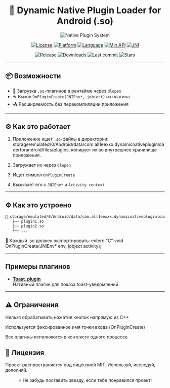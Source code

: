 <div align="center">


# 🧩 Dynamic Native Plugin Loader for Android (.so)

![Native Plugin System](https://img.shields.io/badge/Native_Plugin_Loader-3ddc84?style=for-the-badge&logo=android&logoColor=white&color=121212&labelColor=3ddc84)

</div>

<p align="center">
  <a href="#"><img alt="License" src="https://img.shields.io/badge/LICENSE-MIT-blueviolet?style=flat-square&logo=opensourceinitiative&labelColor=282c34"></a>
  <a href="#"><img alt="Platform" src="https://img.shields.io/badge/Platform-Android-3ddc84?style=flat-square&logo=android&logoColor=white&labelColor=282c34"></a>
  <a href="#"><img alt="Language" src="https://img.shields.io/badge/C++-Native-00599C?style=flat-square&logo=c%2B%2B&logoColor=white&labelColor=282c34"></a>
  <a href="#"><img alt="Min API" src="https://img.shields.io/badge/API-21+-00B0FF?style=flat-square&logo=android-studio&logoColor=white&labelColor=282c34"></a>
  <a href="#"><img alt="JNI" src="https://img.shields.io/badge/Interface-JNI-orange?style=flat-square&logo=java&logoColor=white&labelColor=282c34"></a>
</p>

<p align="center">
  <a href="#"><img alt="Release" src="https://img.shields.io/github/v/release/All1eexx/Dynamic-Native-Plugin-Loader-for-Android?include_prereleases&style=flat-square&color=FF6D00&logo=github&logoColor=white&labelColor=282c34"></a>
  <a href="#"><img alt="Downloads" src="https://img.shields.io/github/downloads/All1eexx/Dynamic-Native-Plugin-Loader-for-Android/total?style=flat-square&color=4CAF50&logo=download&labelColor=282c34"></a>
  <a href="#"><img alt="Last commit" src="https://img.shields.io/github/last-commit/All1eexx/Dynamic-Native-Plugin-Loader-for-Android?style=flat-square&color=slateblue&logo=git&labelColor=282c34"></a>
  <a href="#"><img alt="Stars" src="https://img.shields.io/github/stars/All1eexx/Dynamic-Native-Plugin-Loader-for-Android?style=flat-square&color=FFD700&logo=star&labelColor=282c34"></a>
</p>

---

## 📦 Возможности

- 🔌 Загрузка `.so`-плагинов в рантайме через `dlopen`
- ☕️ Вызов `OnPluginCreate(JNIEnv*, jobject)` из плагина
- 📤 Расширяемость без перекомпиляции приложения

---

## ⚙️ Как это работает

1. Приложение ищет `.so`-файлы в директории:
   storage/emulated/0/Android/data/com.all1eexxx.dynamicnativepluginloaderforandroid/files/plugins, копирует их во внутрешнее хранилище приложения.


2. Загружает их через `dlopen`
3. Ищет символ `OnPluginCreate`
4. Вызывает его с `JNIEnv*` и `Activity context`

---

## ⚙️ Как это устроено

```txt
📁 storage/emulated/0/Android/data/com.all1eexxx.dynamicnativepluginloaderforandroid/files/plugins
   ├── plugin1.so
   ├── plugin2.so
   └── ...
   ```

📌 Каждый .so должен экспортировать:
    extern "C" void OnPluginCreate(JNIEnv* env, jobject activity);

---

## Примеры плагинов

- [**Toast_plugin**](https://github.com/All1eexx/Dynamic-Native-Plugin-Loader-for-Android/tree/1.0.0.1/plugins/Toast_plugin)  
  Нативный плагин для показа toast-уведомлений

---

## ⚠️ Ограничения
Нельзя обрабатывать нажатия кнопок напрямую из C++

Используется фиксированное имя точки входа (OnPluginCreate)

Все плагины исполняются в контексте одного процесса

## 📄 Лицензия
Проект распространяется под лицензией MIT. Используй, исследуй, дополняй.

<div align="center">
⭐️ Не забудь поставить звезду, если тебе понравился проект!

</div> 